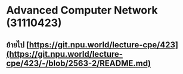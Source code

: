 # Advanced Computer Network (31110423)
## ย้ายไป [https://git.npu.world/lecture-cpe/423](https://git.npu.world/lecture-cpe/423/-/blob/2563-2/README.md)
